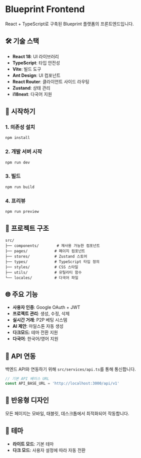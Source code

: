 # Blueprint Frontend

React + TypeScript로 구축된 Blueprint 플랫폼의 프론트엔드입니다.

## 🛠️ 기술 스택

- **React 18**: UI 라이브러리
- **TypeScript**: 타입 안전성
- **Vite**: 빌드 도구
- **Ant Design**: UI 컴포넌트
- **React Router**: 클라이언트 사이드 라우팅
- **Zustand**: 상태 관리
- **i18next**: 다국어 지원

## 🚀 시작하기

### 1. 의존성 설치
```bash
npm install
```

### 2. 개발 서버 시작
```bash
npm run dev
```

### 3. 빌드
```bash
npm run build
```

### 4. 프리뷰
```bash
npm run preview
```

## 📁 프로젝트 구조

```
src/
├── components/        # 재사용 가능한 컴포넌트
├── pages/            # 페이지 컴포넌트
├── stores/           # Zustand 스토어
├── types/            # TypeScript 타입 정의
├── styles/           # CSS 스타일
├── utils/            # 유틸리티 함수
└── locales/          # 다국어 파일
```

## 🌐 주요 기능

- **사용자 인증**: Google OAuth + JWT
- **프로젝트 관리**: 생성, 수정, 삭제
- **실시간 거래**: P2P 베팅 시스템
- **AI 제안**: 마일스톤 자동 생성
- **다크모드**: 테마 전환 지원
- **다국어**: 한국어/영어 지원

## 🔗 API 연동

백엔드 API와 연동하기 위해 `src/services/api.ts`를 통해 통신합니다.

```typescript
// 기본 API 베이스 URL
const API_BASE_URL = 'http://localhost:3000/api/v1'
```

## 📱 반응형 디자인

모든 페이지는 모바일, 태블릿, 데스크톱에서 최적화되어 작동합니다.

## 🎨 테마

- **라이트 모드**: 기본 테마
- **다크 모드**: 사용자 설정에 따라 자동 전환
